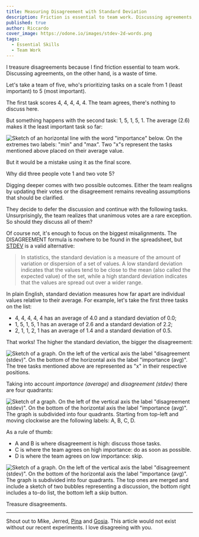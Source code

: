 ```yaml
---
title: Measuring Disagreement with Standard Deviation
description: Friction is essential to team work. Discussing agreements, on the other hand, is a waste of time.
published: true
author: Riccardo
cover_image: https://odone.io/images/stdev-2d-words.png
tags:
  - Essential Skills
  - Team Work
---
```


I treasure disagreements because I find friction essential to team work. Discussing agreements, on the other hand, is a waste of time.

Let's take a team of five, who's prioritizing tasks on a scale from 1 (least important) to 5 (most important).

The first task scores 4, 4, 4, 4, 4. The team agrees, there's nothing to discuss here.

But something happens with the second task: 1, 5, 1, 5, 1. The average (2.6) makes it the least important task so far:

![Sketch of an horizontal line with the word "importance" below. On the extremes two labels: "min" and "max". Two "x"s represent the tasks mentioned above placed on their average value.](/images/stdev-line.png)

But it would be a mistake using it as the final score.

Why did three people vote 1 and two vote 5?

Digging deeper comes with two possible outcomes. Either the team realigns by updating their votes or the disagreement remains revealing assumptions that should be clarified.

They decide to defer the discussion and continue with the following tasks. Unsurprisingly, the team realizes that unanimous votes are a rare exception. So should they discuss all of them?

Of course not, it's enough to focus on the biggest misalignments. The DISAGREEMENT formula is nowhere to be found in the spreadsheet, but [STDEV](https://en.wikipedia.org/wiki/Standard_deviation) is a valid alternative:

> In statistics, the standard deviation is a measure of the amount of variation or dispersion of a set of values. A low standard deviation indicates that the values tend to be close to the mean (also called the expected value) of the set, while a high standard deviation indicates that the values are spread out over a wider range.

In plain English, standard deviation measures how far apart are individual values relative to their average. For example, let's take the first three tasks on the list:

- 4, 4, 4, 4, 4 has an average of 4.0 and a standard deviation of 0.0;
- 1, 5, 1, 5, 1 has an average of 2.6 and a standard deviation of 2.2;
- 2, 1, 1, 2, 1 has an average of 1.4 and a standard deviation of 0.5.

That works! The higher the standard deviation, the bigger the disagreement:

![Sketch of a graph. On the left of the vertical axis the label "disagreement (stdev)". On the bottom of the horizontal axis the label "importance (avg)". The tree tasks mentioned above are represented as "x" in their respective positions.](/images/stdev-2d.png)

Taking into account *importance (average)* and *disagreement (stdev)* there are four quadrants:

![Sketch of a graph. On the left of the vertical axis the label "disagreement (stdev)". On the bottom of the horizontal axis the label "importance (avg)". The graph is subdivided into four quadrants. Starting from top-left and moving clockwise are the following labels: A, B, C, D.](/images/stdev-2d-all.png)

As a rule of thumb:
- A and B is where disagreement is high: discuss those tasks.
- C is where the team agrees on high importance: do as soon as possible.
- D is where the team agrees on low importance: skip.

![Sketch of a graph. On the left of the vertical axis the label "disagreement (stdev)". On the bottom of the horizontal axis the label "importance (avg)". The graph is subdivided into four quadrants. The top ones are merged and include a sketch of two bubbles representing a discussion, the bottom right includes a to-do list, the bottom left a skip button.](/images/stdev-2d-words.png)

Treasure disagreements.

---

Shout out to Mike, Jerred, [Pina](https://dribbble.com/lonerracoon/about) and [Gosia](https://www.instagram.com/designaur/). This article would not exist without our recent experiments. I love disagreeing with you.

